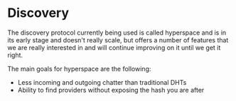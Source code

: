 # Discovery

The discovery protocol currently being used is called hyperspace and is in
its early stage and doesn't really scale, but offers a number of features
that we are really interested in and will continue improving on it until we
get it right.

The main goals for hyperspace are the following:

* Less incoming and outgoing chatter than traditional DHTs
* Ability to find providers without exposing the hash you are after
